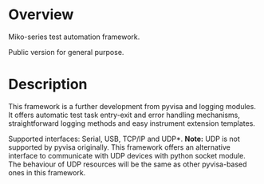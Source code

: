 # Overview
Miko-series test automation framework.

Public version for general purpose.


# Description
This framework is a further development from pyvisa and logging modules. 
It offers automatic test task entry-exit and error handling mechanisms, 
straightforward logging methods and easy instrument extension templates.

Supported interfaces: Serial, USB, TCP/IP and UDP*.
**Note:** UDP is not supported by pyvisa originally. This framework offers an alternative interface to communicate with UDP devices with python socket module. The behaviour of UDP resources will be the same as other pyvisa-based ones in this framework.
